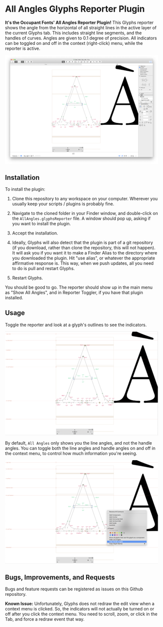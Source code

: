 # All Angles Glyphs Reporter Plugin

**It's the Occupant Fonts' All Angles Reporter Plugin!** This Glyphs reporter shows the angle from the horizontal of all straight lines in the active layer of the current Glyphs tab. This includes straight line segments, and the handles	of curves. Angles are given to 0.1 degree of precision. All indicators can be toggled	on and off in the context (right-click) menu, while the reporter is active.

![All Angles Plugin in use](./Images/application-window.png)

## Installation

To install the plugin:

1. Clone this repository to any workspace on your computer. Wherever you usually keep your scripts / plugins is probably fine.

2. Navigate to the cloned folder in your Finder window, and double-click on the `AllAngles.glyphsReporter` file. A window should pop up, asking if you want to install the plugin.

3. Accept the installation.

4. Ideally, Glyphs will also detect that the plugin is part of a git repository (if you download, rather than clone the repository, this will not happen). It will ask you if you want it to make a Finder Alias to the directory where you downloaded the plugin. Hit "use alias", or whatever the appropriate affirmative response is. This way, when we push updates, all you need to do is pull and restart Glyphs.

5. Restart Glyphs.

You should be good to go. The reporter should show up in the main menu as "Show All Angles", and in Reporter Toggler, if you have that plugin installed.

## Usage

Toggle the reporter and look at a glyph's outlines to see the indicators.

![Image of all indicators](./Images/showing-indicators.png)

By default, `All Angles` only shows you the line angles, and not the handle angles. You can toggle both the line angles and handle angles on and off in the context menu, to control how much information you're seeing.

![Image of all indicators](./Images/toggling-indicators.png)

## Bugs, Improvements, and Requests

Bugs and feature requests can be registered as issues on this Github repository.

**Known Issue:** Unfortunately, Glyphs does not redraw the edit view when a context menu is clicked. So, the indicators will not actually be turned on or off after you click the context menu. You need to  scroll, zoom, or click in the Tab, and force a redraw event that way.
